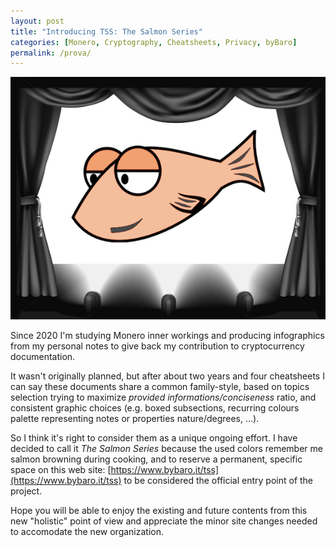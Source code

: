 ```yaml
---
layout: post
title: "Introducing TSS: The Salmon Series"
categories: [Monero, Cryptography, Cheatsheets, Privacy, byBaro]
permalink: /prova/
---
```


![](/images/tssstage.png)

Since 2020 I'm studying Monero inner workings and producing infographics from my personal notes to give back my contribution to cryptocurrency documentation.

It wasn't originally planned, but after about two years and four cheatsheets I can say these documents share a common family-style, based on topics selection trying to maximize _provided informations/conciseness_ ratio, and consistent graphic choices (e.g. boxed subsections, recurring colours palette representing notes or properties nature/degrees, ...).

So I think it's right to consider them as a unique ongoing effort. I have decided to call it _The Salmon Series_ because the used colors remember me salmon browning during cooking, and to reserve a permanent, specific space on this web site: [https://www.bybaro.it/tss](https://www.bybaro.it/tss) to be considered the official entry point of the project.

Hope you will be able to enjoy the existing and future contents from this new "holistic" point of view and appreciate the minor site changes needed to accomodate the new organization.
